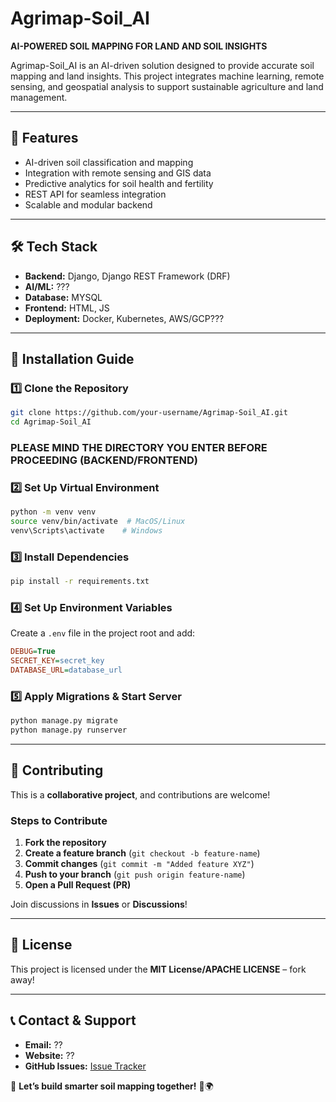 # Agrimap-Soil_AI

**AI-POWERED SOIL MAPPING FOR LAND AND SOIL INSIGHTS**

Agrimap-Soil_AI is an AI-driven solution designed to provide accurate soil mapping and land insights. This project integrates machine learning, remote sensing, and geospatial analysis to support sustainable agriculture and land management.

---

## 🚀 Features
- AI-driven soil classification and mapping
- Integration with remote sensing and GIS data
- Predictive analytics for soil health and fertility
- REST API for seamless integration
- Scalable and modular backend

---

## 🛠 Tech Stack
- **Backend:** Django, Django REST Framework (DRF)
- **AI/ML:** ???
- **Database:** MYSQL
- **Frontend:** HTML, JS
- **Deployment:** Docker, Kubernetes, AWS/GCP???

---

## 📌 Installation Guide

### 1️⃣ Clone the Repository
```bash
git clone https://github.com/your-username/Agrimap-Soil_AI.git
cd Agrimap-Soil_AI
```

### PLEASE MIND THE DIRECTORY YOU ENTER BEFORE PROCEEDING (BACKEND/FRONTEND)

### 2️⃣ Set Up Virtual Environment 
```bash
python -m venv venv
source venv/bin/activate  # MacOS/Linux
venv\Scripts\activate    # Windows
```

### 3️⃣ Install Dependencies
```bash
pip install -r requirements.txt
```

### 4️⃣ Set Up Environment Variables
Create a `.env` file in the project root and add:
```ini
DEBUG=True
SECRET_KEY=secret_key
DATABASE_URL=database_url
```

### 5️⃣ Apply Migrations & Start Server
```bash
python manage.py migrate
python manage.py runserver
```

---

## 🤝 Contributing
This is a **collaborative project**, and contributions are welcome!

### Steps to Contribute
1. **Fork the repository**
2. **Create a feature branch** (`git checkout -b feature-name`)
3. **Commit changes** (`git commit -m "Added feature XYZ"`)
4. **Push to your branch** (`git push origin feature-name`)
5. **Open a Pull Request (PR)**

Join discussions in **Issues** or **Discussions**!

---

## 📜 License
This project is licensed under the **MIT License/APACHE LICENSE** – fork away!

---

## 📞 Contact & Support
- **Email:** ??
- **Website:** ??
- **GitHub Issues:** [Issue Tracker](https://github.com/your-username/Agrimap-Soil_AI/issues)

📌 **Let’s build smarter soil mapping together!** 🚜🌍
